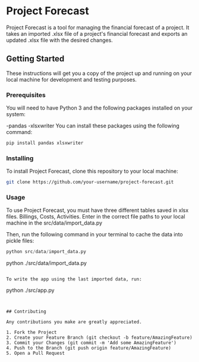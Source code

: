 # Project Forecast

Project Forecast is a tool for managing the financial forecast of a project. It takes an imported .xlsx file of a project's financial forecast and exports an updated .xlsx file with the desired changes.

## Getting Started

These instructions will get you a copy of the project up and running on your local machine for development and testing purposes.

### Prerequisites

You will need to have Python 3 and the following packages installed on your system:

-pandas
-xlsxwriter
You can install these packages using the following command:

```python
pip install pandas xlsxwriter
```

### Installing

To install Project Forecast, clone this repository to your local machine:

```bash
git clone https://github.com/your-username/project-forecast.git
```

### Usage

To use Project Forecast, you must have three different tables saved in xlsx files. Billings, Costs, Activities. Enter in the correct file paths to your local machine in the src/data/import_data.py

Then, run the following command in your terminal to cache the data into pickle files:

```python
python src/data/import_data.py
```

python ./src/data/import_data.py

```

To write the app using the last imported data, run:
```

python ./src/app.py

```


## Contributing

Any contributions you make are greatly appreciated.

1. Fork the Project
2. Create your Feature Branch (git checkout -b feature/AmazingFeature)
3. Commit your Changes (git commit -m 'Add some AmazingFeature')
4. Push to the Branch (git push origin feature/AmazingFeature)
5. Open a Pull Request
```
